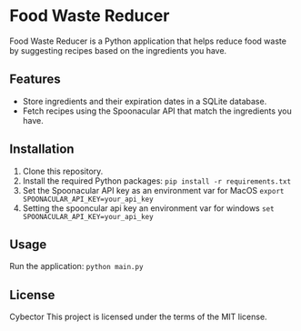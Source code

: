 # Food Waste Reducer

Food Waste Reducer is a Python application that helps reduce food waste by suggesting recipes based on the ingredients you have.

## Features

- Store ingredients and their expiration dates in a SQLite database.
- Fetch recipes using the Spoonacular API that match the ingredients you have.

## Installation

1. Clone this repository.
2. Install the required Python packages: `pip install -r requirements.txt`
3. Set the Spoonacular API key as an environment var for MacOS `export SPOONACULAR_API_KEY=your_api_key` 
4. Setting the spooncular api key an environment var for windows `set SPOONACULAR_API_KEY=your_api_key`

## Usage

Run the application: `python main.py`

## License
Cybector 
This project is licensed under the terms of the MIT license.
